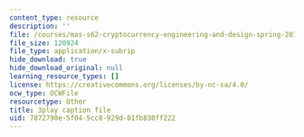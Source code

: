 ```yaml
---
content_type: resource
description: ''
file: /courses/mas-s62-cryptocurrency-engineering-and-design-spring-2018/7872790e5f045cc8929d01fb830ff222_7o5shPC0R2k.vtt
file_size: 120924
file_type: application/x-subrip
hide_download: true
hide_download_original: null
learning_resource_types: []
license: https://creativecommons.org/licenses/by-nc-sa/4.0/
ocw_type: OCWFile
resourcetype: Other
title: 3play caption file
uid: 7872790e-5f04-5cc8-929d-01fb830ff222
---
```

